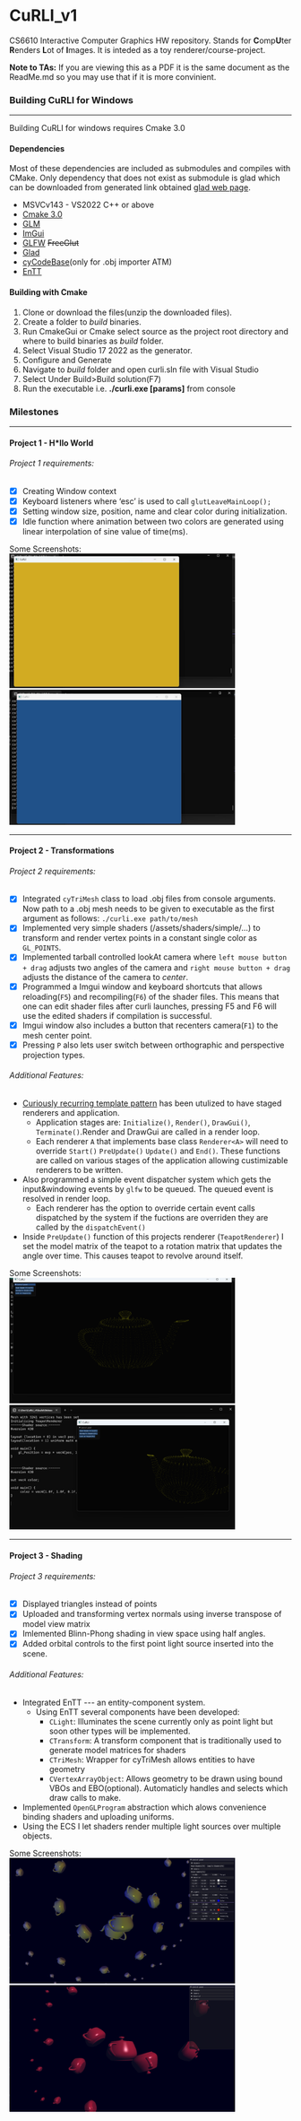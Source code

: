 # CuRLI_v1
CS6610 Interactive Computer Graphics HW repository. Stands for **C**omp**U**ter **R**enders **L**ot of **I**mages. It is inteded as a toy renderer/course-project.

**Note to TAs:** If you are viewing this as a PDF it is the same document as the ReadMe.md so you may use that if it is more convinient. 


### Building CuRLI for Windows
---
Building CuRLI for windows requires Cmake 3.0
#### Dependencies 
Most of these dependencies are included as submodules and compiles with CMake. Only dependency that does not exist as submodule is glad which can be downloaded from generated link obtained [glad web page](https://glad.dav1d.de/).
- MSVCv143 - VS2022 C++ or above
- [Cmake 3.0](https://cmake.org/)
- [GLM](https://github.com/g-truc/glm)
- [ImGui](https://github.com/ocornut/imgui)
- [GLFW](https://github.com/glfw/glfw) ~~FreeGlut~~
- [Glad](https://glad.dav1d.de/#language=c&specification=gl&api=gl%3D4.6&api=gles1%3Dnone&api=gles2%3Dnone&api=glsc2%3Dnone&profile=compatibility&loader=on)
- [cyCodeBase](http://www.cemyuksel.com/cyCodeBase/)(only for .obj importer ATM)
- [EnTT](https://github.com/skypjack/entt)

#### Building with Cmake
1. Clone or download the files(unzip the downloaded files).
2. Create a folder to *build* binaries.
3. Run CmakeGui or Cmake select source as the project root directory and where to build binaries as *build* folder.
4. Select Visual Studio 17 2022 as the generator.
5. Configure and Generate
6. Navigate to *build* folder and open curli.sln file with Visual Studio
7. Select Under Build>Build solution(F7)
8. Run the executable i.e. **./curli.exe [params]** from console

### Milestones
---
#### Project 1 - H*llo World
###### Project 1 requirements:
- [x] Creating Window context
- [x] Keyboard listeners where ‘esc’ is used to call `glutLeaveMainLoop();`
- [x] Setting window size, position, name and clear color during initialization.
- [x] Idle function where animation between two colors are generated using linear interpolation of sine value of time(ms).
  
Some Screenshots:
<img src="./images/pr1_1.jpg" width=80%>
<img src="./images/pr1_2.jpg" width=80%>

---

#### Project 2 - Transformations
###### Project 2 requirements:
- [x] Integrated `cyTriMesh` class to load .obj files from console arguments. Now path to a .obj mesh needs to be given to executable as the first argument as follows: `./curli.exe path/to/mesh`
- [x] Implemented very simple shaders (/assets/shaders/simple/...) to transform and render vertex points in a constant single color as `GL_POINTS`.
- [x] Implemented tarball controlled lookAt camera where `left mouse button + drag` adjusts two angles of the camera and `right mouse button + drag` adjusts the distance of the camera to *center*.
- [x] Programmed a Imgui window and keyboard shortcuts that allows reloading(`F5`) and recompiling(`F6`) of the shader files. This means that one can edit shader files after curli launches, pressing F5 and F6 will use the edited shaders if compilation is successful.
- [x] Imgui window also includes a button that recenters camera(`F1`) to the mesh center point.
- [x] Pressing `P` also lets user switch between orthographic and perspective projection types.
###### Additional Features:
- [Curiously recurring template pattern](https://en.cppreference.com/w/cpp/language/crtp) has been utulized to have staged renderers and application.
    - Application stages are: `Initialize()`, `Render()`, `DrawGui()`, `Terminate()`.Render and DrawGui are called in a render loop. 
  - Each renderer `A` that implements base class `Renderer<A>` will need to override `Start()` `PreUpdate()` `Update()` and `End()`. These functions are called on various stages of the application allowing custimizable renderers to be written.
- Also programmed a simple event dispatcher system which gets the input&windowing events by `glfw` to be queued. The queued event is resolved in render loop.
  - Each renderer has the option to override certain event calls dispatched by the system if the fuctions are overriden they are called by the `dispatchEvent()`
- Inside `PreUpdate()` function of this projects renderer (`TeapotRenderer`) I set the model matrix of the teapot to a rotation matrix that updates the angle over time. This causes teapot to revolve around itself.

Some Screenshots:
<img src="./images/pr2_1.png" width=80%>
<img src="./images/pr2_2.png" width=80%>

---
#### Project 3 - Shading
###### Project 3 requirements:
- [x] Displayed triangles instead of points
- [x] Uploaded and transforming vertex normals using inverse transpose of model view matrix
- [x] Imlemented Blinn-Phong shading in view space using half angles.
- [x] Added orbital controls to the first point light source inserted into the scene.
###### Additional Features:
- Integrated EnTT --- an entity-component system.
  - Using EnTT several components have been developed:
    - `CLight`: Illuminates the scene currently only as point light but soon other types will be implemented.
    - `CTransform`: A transform component that is traditionally used to generate model matrices for shaders
    - `CTriMesh`: Wrapper for cyTriMesh allows entities to have geometry
    - `CVertexArrayObject`: Allows geometry to be drawn using bound VBOs and EBO(optional). Automaticly handles and selects which draw calls to make.
- Implemented `OpenGLProgram` abstraction which alows convenience binding shaders and uploading uniforms.
- Using the ECS I let shaders render multiple light sources over multiple objects.

Some Screenshots:
<img src="./images/pr3_1.png" width=80%>
<img src="./images/pr3_2.png" width=80%>